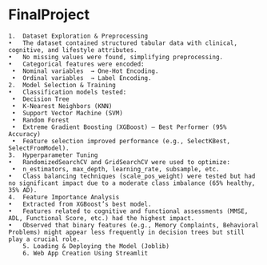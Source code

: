 # FinalProject
	1.	Dataset Exploration & Preprocessing
	•	The dataset contained structured tabular data with clinical, cognitive, and lifestyle attributes.
	•	No missing values were found, simplifying preprocessing.
	•	Categorical features were encoded:
	 •	Nominal variables  → One-Hot Encoding.
	 •	Ordinal variables  → Label Encoding.
	2.	Model Selection & Training
	•	Classification models tested:
	 •	Decision Tree
	 •	K-Nearest Neighbors (KNN)
	 •	Support Vector Machine (SVM)
	 •	Random Forest
	 •	Extreme Gradient Boosting (XGBoost) – Best Performer (95% Accuracy)
	 •	Feature selection improved performance (e.g., SelectKBest, SelectFromModel).
	3.	Hyperparameter Tuning
	•	RandomizedSearchCV and GridSearchCV were used to optimize:
	 •	n_estimators, max_depth, learning_rate, subsample, etc.
	•	Class balancing techniques (scale_pos_weight) were tested but had no significant impact due to a moderate class imbalance (65% healthy, 35% AD).
	4.  Feature Importance Analysis
	•	Extracted from XGBoost’s best model.
	•	Features related to cognitive and functional assessments (MMSE, ADL, Functional Score, etc.) had the highest impact.
	•	Observed that binary features (e.g., Memory Complaints, Behavioral Problems) might appear less frequently in decision trees but still play a crucial role.
        5. Loading & Deploying the Model (Joblib)
        6. Web App Creation Using Streamlit
